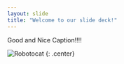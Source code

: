 ```yaml
---
layout: slide
title: "Welcome to our slide deck!"
---
```


Good and Nice Caption!!!!

![Robotocat](https://octodex.github.com/images/Robotocat.png)
{: .center}
